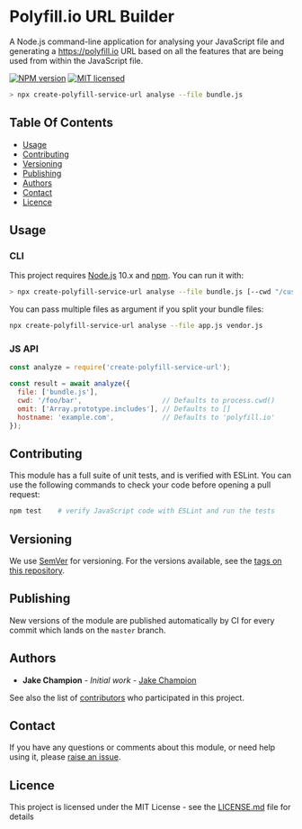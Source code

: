 # Polyfill.io URL Builder

A Node.js command-line application for analysing your JavaScript file and generating a https://polyfill.io URL based on all the features that are being used from within the JavaScript file.

[![NPM version](https://img.shields.io/npm/v/create-polyfill-service-url.svg)](https://www.npmjs.com/package/create-polyfill-service-url)
[![MIT licensed](https://img.shields.io/badge/license-MIT-blue.svg)](LICENSE.md)

```bash
> npx create-polyfill-service-url analyse --file bundle.js
```


## Table Of Contents

  - [Usage](#usage)
  - [Contributing](#contributing)
  - [Versioning](#versioning)
  - [Publishing](#publishing)
  - [Authors](#authors)
  - [Contact](#contact)
  - [Licence](#licence)


## Usage
### CLI
This project requires [Node.js] 10.x and [npm]. You can run it with:

```bash
> npx create-polyfill-service-url analyse --file bundle.js [--cwd "/custom/pwd" --omit "Array.prototype.includes" --hostname "polyfill.io"]
```

You can pass multiple files as argument if you split your bundle files:

```bash
npx create-polyfill-service-url analyse --file app.js vendor.js
```

### JS API
```js
const analyze = require('create-polyfill-service-url');

const result = await analyze({
  file: ['bundle.js'],
  cwd: '/foo/bar',                    // Defaults to process.cwd()
  omit: ['Array.prototype.includes'], // Defaults to []
  hostname: 'example.com',            // Defaults to 'polyfill.io'
});
```

## Contributing

This module has a full suite of unit tests, and is verified with ESLint. You can use the following commands to check your code before opening a pull request:

```sh
npm test    # verify JavaScript code with ESLint and run the tests
```


## Versioning

We use [SemVer](http://semver.org/) for versioning. For the versions available, see the [tags on this repository](https://github.com/Financial-Times/polyfill-service-url-builder/tags). 

## Publishing

New versions of the module are published automatically by CI for every commit which lands on the `master` branch.

## Authors

* **Jake Champion** - *Initial work* - [Jake Champion](https://github.com/JakeChampion)

See also the list of [contributors](https://github.com/Financial-Times/polyfill-service-url-builder/contributors) who participated in this project.

## Contact

If you have any questions or comments about this module, or need help using it, please [raise an issue][issues].


## Licence

This project is licensed under the MIT License - see the [LICENSE.md](LICENSE.md) file for details


[issues]: https://github.com/Financial-Times/polyfill-service-url-builder/issues
[node.js]: https://nodejs.org/
[npm]: https://www.npmjs.com/
